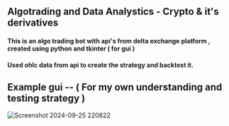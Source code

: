 ## Algotrading and Data Analystics - Crypto & it's derivatives 

#### This is an algo trading bot with api's from delta exchange platform , created using python and tkinter ( for gui ) 

#### Used ohlc data from api to create the strategy and backtest it. 

## Example gui -- ( For my own understanding and testing strategy ) 
![Screenshot 2024-09-25 220822](https://github.com/user-attachments/assets/a0a7a028-0f5d-4148-a1ba-0827fe08e868)
